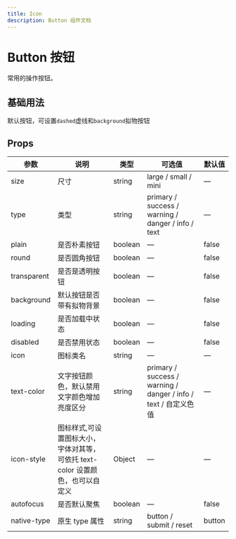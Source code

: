 ```yaml
---
title: Icon
description: Button 组件文档
---
```


# Button 按钮

常用的操作按钮。

## 基础用法

默认按钮，可设置`dashed`虚线和`background`拟物按钮

<preview path="../demo/Button/Basic.vue"></preview>

## Props

| 参数        | 说明                                                                          | 类型    | 可选值                                                          | 默认值 |
| ----------- | ----------------------------------------------------------------------------- | ------- | --------------------------------------------------------------- | ------ |
| size        | 尺寸                                                                          | string  | large / small / mini                                            | —      |
| type        | 类型                                                                          | string  | primary / success / warning / danger / info / text              | —      |
| plain       | 是否朴素按钮                                                                  | boolean | —                                                               | false  |
| round       | 是否圆角按钮                                                                  | boolean | —                                                               | false  |
| transparent | 是否是透明按钮                                                                | boolean | —                                                               | false  |
| background  | 默认按钮是否带有拟物背景                                                      | boolean | —                                                               | false  |
| loading     | 是否加载中状态                                                                | boolean | —                                                               | false  |
| disabled    | 是否禁用状态                                                                  | boolean | —                                                               | false  |
| icon        | 图标类名                                                                      | string  | —                                                               | —      |
| text-color  | 文字按钮颜色，默认禁用文字颜色增加亮度区分                                    | string  | primary / success / warning / danger / info / text / 自定义色值 | —      |
| icon-style  | 图标样式,可设置图标大小，字体对其等，可依托 text-color 设置颜色，也可以自定义 | Object  | —                                                               | —      |
| autofocus   | 是否默认聚焦                                                                  | boolean | —                                                               | false  |
| native-type | 原生 type 属性                                                                | string  | button / submit / reset                                         | button |
